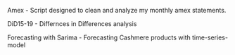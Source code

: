 Amex - Script designed to clean and analyze my monthly amex statements. 

DiD15-19 - Differnces in Differences analysis

Forecasting with Sarima - Forecasting Cashmere products with time-series-model
